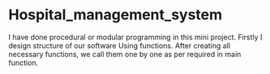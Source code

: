 # Hospital_management_system
I have done procedural or modular programming in this mini project.  Firstly I design structure of our software Using functions.  After creating all necessary functions, we call  them one by one as per required in main function. 
